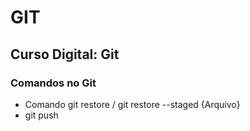 # GIT

## Curso Digital: Git

### Comandos no Git

* Comando git restore / git restore --staged {Arquivo}
* git push
